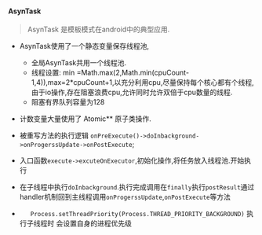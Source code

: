 #### AsynTask
> AsynTask 是模板模式在android中的典型应用.

* AsynTask使用了一个静态变量保存线程池,
	* 全局AsynTask共用一个线程池.
	* 线程设置: min =Math.max(2,Math.min(cpuCount-1,4)),max=2*cpuCount+1,以充分利用cpu,尽量保持每个核心都有个线程,由于io操作,存在阻塞浪费cpu,允许同时允许双倍于cpu数量的线程.
	* 阻塞有界队列容量为128
* 计数变量大量使用了 Atomic** 原子类操作.

* 被重写方法的执行逻辑 
 `onPreExecute()->doInbackground->onProgerssUpdate->onPostExecute`;
 
 * 入口函数`execute->excuteOnExecutor`,初始化操作,将任务放入线程池.开始执行
 * 在子线程中执行`doInbackground`.执行完成调用在`finally`执行`postResult`通过handler机制回到主线程调用`onProgerssUpdate`,`onPostExecute`等方法
 
 * `   Process.setThreadPriority(Process.THREAD_PRIORITY_BACKGROUND)`
 执行子线程时 会设置自身的进程优先级